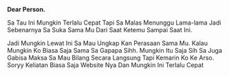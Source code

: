 <!DOCTYPE html>
<html lang="en">
<head>
    <meta charset="UTF-8">
    <meta http-equiv="X-UA-Compatible" content="IE=edge">
    <meta name="viewport" content="width=device-width, initial-scale=1.0">
    <title>Sarah Nainggolan </title>
    <link rel="stylesheet" href="./style.css">
</head>
<body>
    <div class="container">
        <div class="envelope-wrapper">
            <div class="envelope">
                <div class="letter">
                    <div class="text">
                        <strong>Dear Person.</strong>
                        <p>
                            Sa Tau Ini Mungkin Terlalu Cepat Tapi Sa Malas Menunggu Lama-lama Jadi Sebenarnya Sa Suka Sama Mu
                            Dari Saat Ketemu Sampai Saat Ini.
                        </p>
                        <p>
                            Jadi Mungkin Lewat Ini Sa Mau Ungkap Kan Perasaan Sama Mu. Kalau Mungkin Ko Biasa Saja Sama Sa Gapapa  Sihh.
                            Mungkin Itu Saja Sih Sa Juga Gabisa Maksa
                            Sa Mau Bilang Secara Langsung Tapi Kemarin Ko Ke Arso.
                            Soryy Keliatan Biasa Saja Website Nya Dan Mungkin Ini Terlalu Cepat
                        </p>
                    </div>
                </div>
            </div>
            <div class="heart"></div>
        </div>
    </div>
    <audio autoplay>
        <source src="Ed Sheeran - Perfect (320).mp3" type="audio/mp3"/>
    </audio>
    <script>
        const envelope = document.querySelector('.envelope-wrapper');
        envelope.addEventListener('click', () => {
            envelope.classList.toggle('flap');
        });
    </script>
</body>
</html>
